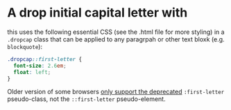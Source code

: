 # A drop initial capital letter with 

this uses the following essential CSS (see the .html file for more styling) in a `.dropcap` class that can be applied to any paragrpah or other text bloxk (e.g. `blockquote`):

```css
.dropcap::first-letter {
  font-size: 2.6em;
  float: left;
}
```

Older version of some browsers [only support the deprecated](https://caniuse.com/#search=first-letter) `:first-letter` pseudo-class, not the `::first-letter` pseudo-element.
